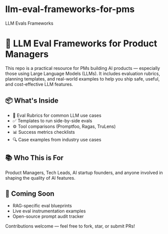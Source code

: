 # llm-eval-frameworks-for-pms
LLM Evals Frameworks
# 🧪 LLM Eval Frameworks for Product Managers

This repo is a practical resource for PMs building AI products — especially those using Large Language Models (LLMs). It includes evaluation rubrics, planning templates, and real-world examples to help you ship safe, useful, and cost-effective LLM features.

## 📦 What's Inside

- 🧠 Eval Rubrics for common LLM use cases
- ✅ Templates to run side-by-side evals
- ⚙️ Tool comparisons (Promptfoo, Ragas, TruLens)
- 📊 Success metrics checklists
- 🔍 Case examples from industry use cases

## 📚 Who This is For

Product Managers, Tech Leads, AI startup founders, and anyone involved in shaping the quality of AI features.

## 🚀 Coming Soon

- RAG-specific eval blueprints
- Live eval instrumentation examples
- Open-source prompt audit tracker

Contributions welcome — feel free to fork, star, or submit PRs!
